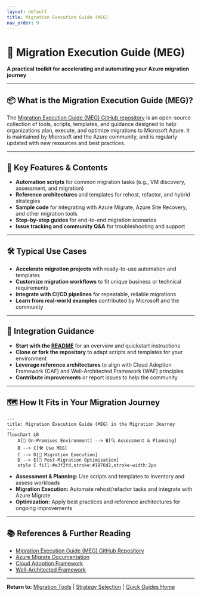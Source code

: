 ```yaml
---
layout: default
title: Migration Execution Guide (MEG)
nav_order: 9
---
```


# 🚀 Migration Execution Guide (MEG)

**A practical toolkit for accelerating and automating your Azure migration journey**

---

## 📦 What is the Migration Execution Guide (MEG)?

The [Migration Execution Guide (MEG) GitHub repository](https://github.com/Azure/migration) is an open-source collection of tools, scripts, templates, and guidance designed to help organizations plan, execute, and optimize migrations to Microsoft Azure. It is maintained by Microsoft and the Azure community, and is regularly updated with new resources and best practices.

---

## 🎯 Key Features & Contents

- **Automation scripts** for common migration tasks (e.g., VM discovery, assessment, and migration)
- **Reference architectures** and templates for rehost, refactor, and hybrid strategies
- **Sample code** for integrating with Azure Migrate, Azure Site Recovery, and other migration tools
- **Step-by-step guides** for end-to-end migration scenarios
- **Issue tracking and community Q&A** for troubleshooting and support

---

## 🛠️ Typical Use Cases

- **Accelerate migration projects** with ready-to-use automation and templates
- **Customize migration workflows** to fit unique business or technical requirements
- **Integrate with CI/CD pipelines** for repeatable, reliable migrations
- **Learn from real-world examples** contributed by Microsoft and the community

---

## 🔗 Integration Guidance

- **Start with the [README](https://github.com/Azure/migration#readme)** for an overview and quickstart instructions
- **Clone or fork the repository** to adapt scripts and templates for your environment
- **Leverage reference architectures** to align with Cloud Adoption Framework (CAF) and Well-Architected Framework (WAF) principles
- **Contribute improvements** or report issues to help the community

---

## 🗺️ How It Fits in Your Migration Journey

```mermaid
---
title: Migration Execution Guide (MEG) in the Migration Journey
---
flowchart LR
    A[🏢 On-Premises Environment] --> B[🔍 Assessment & Planning]
    B --> C[🛠️ Use MEG]
    C --> D[🚚 Migration Execution]
    D --> E[🔄 Post-Migration Optimization]
    style C fill:#e3f2fd,stroke:#1976d2,stroke-width:2px
```

- **Assessment & Planning:** Use scripts and templates to inventory and assess workloads
- **Migration Execution:** Automate rehost/refactor tasks and integrate with Azure Migrate
- **Optimization:** Apply best practices and reference architectures for ongoing improvements

---

## 📚 References & Further Reading

- [Migration Execution Guide (MEG) GitHub Repository](https://github.com/Azure/migration)
- [Azure Migrate Documentation](https://learn.microsoft.com/en-us/azure/migrate/)
- [Cloud Adoption Framework](https://learn.microsoft.com/en-us/azure/cloud-adoption-framework/)
- [Well-Architected Framework](https://learn.microsoft.com/en-us/azure/well-architected/)

---

**Return to:** [Migration Tools](./05-tools/migration-tools.md) | [Strategy Selection](./01-getting-started/strategy-selection.md) | [Quick Guides Home](./quick-guides/index.md)
